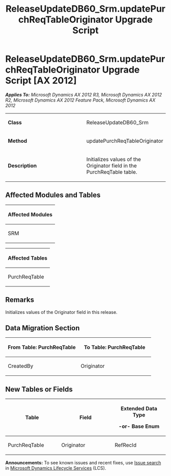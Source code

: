﻿---
title: ReleaseUpdateDB60_Srm.updatePurchReqTableOriginator Upgrade Script
TOCTitle: ReleaseUpdateDB60_Srm.updatePurchReqTableOriginator Upgrade Script
ms:assetid: 20727547-1c4c-eaec-ff78-80f296f757e2
ms:mtpsurl: https://msdn.microsoft.com/en-us/library/JJ684893(v=AX.60)
ms:contentKeyID: 49707095
ms.date: 05/18/2015
mtps_version: v=AX.60
---

# ReleaseUpdateDB60\_Srm.updatePurchReqTableOriginator Upgrade Script [AX 2012]


_**Applies To:** Microsoft Dynamics AX 2012 R3, Microsoft Dynamics AX 2012 R2, Microsoft Dynamics AX 2012 Feature Pack, Microsoft Dynamics AX 2012_

<table>
<colgroup>
<col style="width: 50%" />
<col style="width: 50%" />
</colgroup>
<tbody>
<tr class="odd">
<td><p><strong>Class</strong></p></td>
<td><p>ReleaseUpdateDB60_Srm</p></td>
</tr>
<tr class="even">
<td><p><strong>Method</strong></p></td>
<td><p>updatePurchReqTableOriginator</p></td>
</tr>
<tr class="odd">
<td><p><strong>Description</strong></p></td>
<td><p>Initializes values of the Originator field in the PurchReqTable table.</p></td>
</tr>
</tbody>
</table>


## Affected Modules and Tables

<table>
<colgroup>
<col style="width: 100%" />
</colgroup>
<thead>
<tr class="header">
<th><p>Affected Modules</p></th>
</tr>
</thead>
<tbody>
<tr class="odd">
<td><p>SRM</p></td>
</tr>
</tbody>
</table>


<table>
<colgroup>
<col style="width: 100%" />
</colgroup>
<thead>
<tr class="header">
<th><p>Affected Tables</p></th>
</tr>
</thead>
<tbody>
<tr class="odd">
<td><p>PurchReqTable</p></td>
</tr>
</tbody>
</table>


## Remarks

Initializes values of the Originator field in this release.

## Data Migration Section

<table>
<colgroup>
<col style="width: 50%" />
<col style="width: 50%" />
</colgroup>
<thead>
<tr class="header">
<th><p>From Table: PurchReqTable</p></th>
<th><p>To Table: PurchReqTable</p></th>
</tr>
</thead>
<tbody>
<tr class="odd">
<td><p>CreatedBy</p></td>
<td><p>Originator</p></td>
</tr>
</tbody>
</table>


## New Tables or Fields

<table>
<colgroup>
<col style="width: 33%" />
<col style="width: 33%" />
<col style="width: 33%" />
</colgroup>
<thead>
<tr class="header">
<th><p>Table</p></th>
<th><p>Field</p></th>
<th><p>Extended Data Type</p>
<p>-or- Base Enum</p></th>
</tr>
</thead>
<tbody>
<tr class="odd">
<td><p>PurchReqTable</p></td>
<td><p>Originator</p></td>
<td><p>RefRecId</p></td>
</tr>
</tbody>
</table>

  
**Announcements:** To see known issues and recent fixes, use [Issue search](http://go.microsoft.com/fwlink/?linkid=389258) in [Microsoft Dynamics Lifecycle Services](http://go.microsoft.com/fwlink/?linkid=306505) (LCS).


